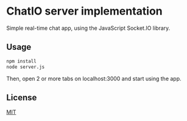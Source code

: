 # ChatIO server implementation

Simple real-time chat app, using the JavaScript Socket.IO library.

## Usage

```bash
npm install
node server.js
```

Then, open 2 or more tabs on localhost:3000 and start using the app.

## License
[MIT](https://choosealicense.com/licenses/mit/)
